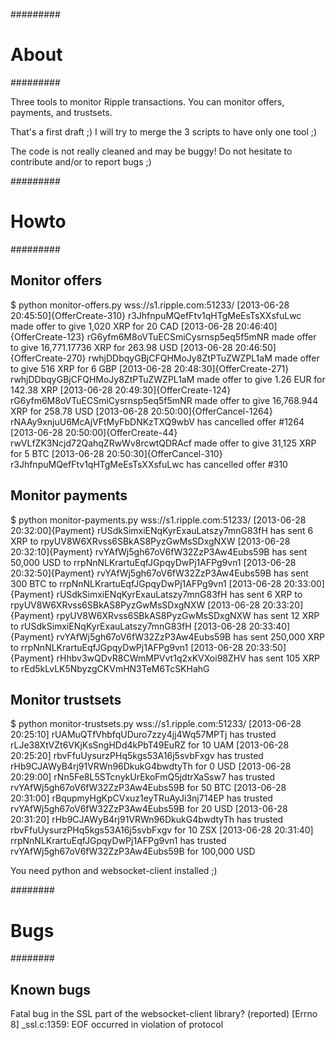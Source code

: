 #########
# About #
#########

Three tools to monitor Ripple transactions.
You can monitor offers, payments, and trustsets.

That's a first draft ;)
I will try to merge the 3 scripts to have only one tool ;)

The code is not really cleaned and may be buggy!
Do not hesitate to contribute and/or to report bugs ;)


#########
# Howto #
#########

Monitor offers
--------------

$ python monitor-offers.py wss://s1.ripple.com:51233/
[2013-06-28 20:45:50]{OfferCreate-310} r3JhfnpuMQefFtv1qHTgMeEsTsXXsfuLwc made offer to give 1,020 XRP for 20 CAD
[2013-06-28 20:46:40]{OfferCreate-123} rG6yfm6M8oVTuECSmiCysrnsp5eq5f5mNR made offer to give 16,771.17736 XRP for 263.98 USD
[2013-06-28 20:46:50]{OfferCreate-270} rwhjDDbqyGBjCFQHMoJy8ZtPTuZWZPL1aM made offer to give 516 XRP for 6 GBP
[2013-06-28 20:48:30]{OfferCreate-271} rwhjDDbqyGBjCFQHMoJy8ZtPTuZWZPL1aM made offer to give 1.26 EUR for 142.38 XRP
[2013-06-28 20:49:30]{OfferCreate-124} rG6yfm6M8oVTuECSmiCysrnsp5eq5f5mNR made offer to give 16,768.944 XRP for 258.78 USD
[2013-06-28 20:50:00]{OfferCancel-1264} rNAAy9xnjuU6McAjVFtMyFbDNKzTXQ9wbV has cancelled offer #1264
[2013-06-28 20:50:00]{OfferCreate-44} rwVLfZK3Ncjd72QahqZRwWv8rcwtQDRAcf made offer to give 31,125 XRP for 5 BTC
[2013-06-28 20:50:30]{OfferCancel-310} r3JhfnpuMQefFtv1qHTgMeEsTsXXsfuLwc has cancelled offer #310

Monitor payments
----------------

$ python monitor-payments.py wss://s1.ripple.com:51233/
[2013-06-28 20:32:00]{Payment} rUSdkSimxiENqKyrExauLatszy7mnG83fH has sent 6 XRP to rpyUV8W6XRvss6SBkAS8PyzGwMsSDxgNXW
[2013-06-28 20:32:10]{Payment} rvYAfWj5gh67oV6fW32ZzP3Aw4Eubs59B has sent 50,000 USD to rrpNnNLKrartuEqfJGpqyDwPj1AFPg9vn1
[2013-06-28 20:32:50]{Payment} rvYAfWj5gh67oV6fW32ZzP3Aw4Eubs59B has sent 300 BTC to rrpNnNLKrartuEqfJGpqyDwPj1AFPg9vn1
[2013-06-28 20:33:00]{Payment} rUSdkSimxiENqKyrExauLatszy7mnG83fH has sent 6 XRP to rpyUV8W6XRvss6SBkAS8PyzGwMsSDxgNXW
[2013-06-28 20:33:20]{Payment} rpyUV8W6XRvss6SBkAS8PyzGwMsSDxgNXW has sent 12 XRP to rUSdkSimxiENqKyrExauLatszy7mnG83fH
[2013-06-28 20:33:40]{Payment} rvYAfWj5gh67oV6fW32ZzP3Aw4Eubs59B has sent 250,000 XRP to rrpNnNLKrartuEqfJGpqyDwPj1AFPg9vn1
[2013-06-28 20:33:50]{Payment} rHhbv3wQDvR8CWmMPVvt1q2xKVXoi98ZHV has sent 105 XRP to rEd5kLvLK5NbyzgCKVmHN3TeM6TcSKHahG

Monitor trustsets
-----------------

$ python monitor-trustsets.py wss://s1.ripple.com:51233/
[2013-06-28 20:25:10] rUAMuQTfVhbfqUDuro7zzy4jj4Wq57MPTj has trusted rLJe38XtVZt6VKjKsSngHDd4kPbT49EuRZ for 10 UAM
[2013-06-28 20:25:20] rbvFfuUysurzPHq5kgs53A16j5svbFxgv has trusted rHb9CJAWyB4rj91VRWn96DkukG4bwdtyTh for 0 USD
[2013-06-28 20:29:00] rNn5Fe8L5STcnykUrEkoFmQ5jdtrXaSsw7 has trusted rvYAfWj5gh67oV6fW32ZzP3Aw4Eubs59B for 50 BTC
[2013-06-28 20:31:00] rBqupmyHgKpCVxuz1eyTRuAyJi3nj714EP has trusted rvYAfWj5gh67oV6fW32ZzP3Aw4Eubs59B for 20 USD
[2013-06-28 20:31:20] rHb9CJAWyB4rj91VRWn96DkukG4bwdtyTh has trusted rbvFfuUysurzPHq5kgs53A16j5svbFxgv for 10 ZSX
[2013-06-28 20:31:40] rrpNnNLKrartuEqfJGpqyDwPj1AFPg9vn1 has trusted rvYAfWj5gh67oV6fW32ZzP3Aw4Eubs59B for 100,000 USD

You need python and websocket-client installed ;)

########
# Bugs #
########

Known bugs
----------

Fatal bug in the SSL part of the websocket-client library? (reported)
[Errno 8] _ssl.c:1359: EOF occurred in violation of protocol

